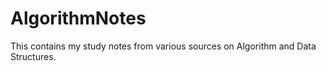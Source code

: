 # AlgorithmNotes
This contains my study notes from various sources on Algorithm and Data Structures.
